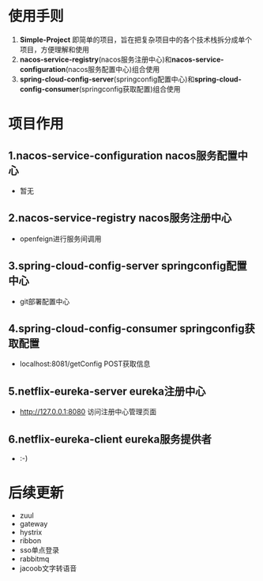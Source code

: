 # 使用手则

1. **Simple-Project** 即简单的项目，旨在把复杂项目中的各个技术栈拆分成单个项目，方便理解和使用
2. **nacos-service-registry**(nacos服务注册中心)和**nacos-service-configuration**(nacos服务配置中心)组合使用
3. **spring-cloud-config-server**(springconfig配置中心)和**spring-cloud-config-consumer**(springconfig获取配置)组合使用

# 项目作用

## 1.nacos-service-configuration nacos服务配置中心
+ 暂无

## 2.nacos-service-registry nacos服务注册中心
+ openfeign进行服务间调用

## 3.spring-cloud-config-server springconfig配置中心
+ git部署配置中心

## 4.spring-cloud-config-consumer springconfig获取配置
+ localhost:8081/getConfig POST获取信息

## 5.netflix-eureka-server eureka注册中心
+ http://127.0.0.1:8080 访问注册中心管理页面

## 6.netflix-eureka-client eureka服务提供者
+ :-)

# 后续更新
+ zuul
+ gateway
+ hystrix
+ ribbon
+ sso单点登录
+ rabbitmq
+ jacoob文字转语音